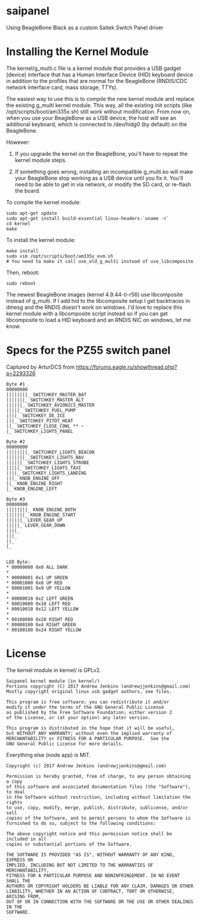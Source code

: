 # saipanel
Using BeagleBone Black as a custom Saitek Switch Panel driver


# Installing the Kernel Module

The kernel/g_multi.c file is a kernel module that provides a USB gadget
(device) interface that has a Human Interface Device (HID) keyboard device in
addition to the profiles that are normal for the BeagleBone (RNDIS/CDC network
interface card, mass storage, TTYs).

The easiest way to use this is to compile the new kernel module and replace the
existing g_multi kernel module.  This way, all the existing init scripts (like
/opt/scripts/boot/am335x.sh) still work without modification.  From now on,
when you use your BeagleBone as a USB device, the host will see an additional
keyboard, which is connected to /dev/hidg0 (by default) on the BeagleBone.

However:

  1. If you upgrade the kernel on the BeagleBone, you'll have to repeat the
  kernel module steps.

  2. If something goes wrong, installing an incompatible g_multi.ko will make
  your BeagleBone stop working as a USB device until you fix it.  You'll need
  to be able to get in via network, or modify the SD card, or re-flash the
  board.


To compile the kernel module:

    sudo apt-get update
    sudo apt-get install build-essential linux-headers-`uname -r`
    cd kernel
    make

To install the kernel module:

    make install
    sudo vim /opt/scripts/boot/am335x_evm.sh
    # You need to make it call use_old_g_multi instead of use_libcomposite

Then, reboot:

    sudo reboot

The newest BeagleBone images (kernel 4.9.44-ti-r56) use libcomposite instead of
g_multi.  If I add hid to the libcomposite setup I get backtraces in dmesg and
the RNDIS doesn't work on windows.  I'd love to replace this kernel module with
a libcomposite script instead so if you can get libcomposite to load a HID
keyboard and an RNDIS NIC on windows, let me know.


# Specs for the PZ55 switch panel

Captured by ArturDCS from https://forums.eagle.ru/showthread.php?p=2293326

    Byte #1
    00000000
    ||||||||_ SWITCHKEY_MASTER_BAT
    |||||||_ SWITCHKEY_MASTER_ALT
    ||||||_ SWITCHKEY_AVIONICS_MASTER
    |||||_ SWITCHKEY_FUEL_PUMP
    ||||_ SWITCHKEY_DE_ICE
    |||_ SWITCHKEY_PITOT_HEAT
    ||_ SWITCHKEY_CLOSE_COWL ** ~
    |_ SWITCHKEY_LIGHTS_PANEL

    Byte #2
    00000000
    ||||||||_ SWITCHKEY_LIGHTS_BEACON
    |||||||_ SWITCHKEY_LIGHTS_NAV
    ||||||_ SWITCHKEY_LIGHTS_STROBE
    |||||_ SWITCHKEY_LIGHTS_TAXI
    ||||_ SWITCHKEY_LIGHTS_LANDING
    |||_ KNOB_ENGINE_OFF
    ||_ KNOB_ENGINE_RIGHT
    |_ KNOB_ENGINE_LEFT

    Byte #3
    00000000
    ||||||||_ KNOB_ENGINE_BOTH
    |||||||_ KNOB_ENGINE_START
    ||||||_ LEVER_GEAR_UP
    |||||_ LEVER_GEAR_DOWN
    ||||_
    |||_
    ||_
    |_


    LED Byte:
    * 00000000 0x0 ALL DARK
    *
    * 00000001 0x1 UP GREEN
    * 00001000 0x8 UP RED
    * 00001001 0x9 UP YELLOW
    *
    * 00000010 0x2 LEFT GREEN
    * 00010000 0x10 LEFT RED
    * 00010010 0x12 LEFT YELLOW
    *
    * 00100000 0x20 RIGHT RED
    * 00000100 0x4 RIGHT GREEN
    * 00100100 0x24 RIGHT YELLOW

# License
The kernel module in kernel/ is GPLv2.


    Saipanel kernel module (in kernel/)
    Portions copyright (C) 2017 Andrew Jenkins (andrewjjenkins@gmail.com)
    Mostly copyright original linux usb gadget authors, see files.

    This program is free software; you can redistribute it and/or
    modify it under the terms of the GNU General Public License
    as published by the Free Software Foundation; either version 2
    of the License, or (at your option) any later version.

    This program is distributed in the hope that it will be useful,
    but WITHOUT ANY WARRANTY; without even the implied warranty of
    MERCHANTABILITY or FITNESS FOR A PARTICULAR PURPOSE.  See the
    GNU General Public License for more details.


Everything else (node app) is MIT.

    Copyright (c) 2017 Andrew Jenkins (andrewjjenkins@gmail.com)

    Permission is hereby granted, free of charge, to any person obtaining a copy
    of this software and associated documentation files (the "Software"), to deal
    in the Software without restriction, including without limitation the rights
    to use, copy, modify, merge, publish, distribute, sublicense, and/or sell
    copies of the Software, and to permit persons to whom the Software is
    furnished to do so, subject to the following conditions:

    The above copyright notice and this permission notice shall be included in all
    copies or substantial portions of the Software.

    THE SOFTWARE IS PROVIDED "AS IS", WITHOUT WARRANTY OF ANY KIND, EXPRESS OR
    IMPLIED, INCLUDING BUT NOT LIMITED TO THE WARRANTIES OF MERCHANTABILITY,
    FITNESS FOR A PARTICULAR PURPOSE AND NONINFRINGEMENT. IN NO EVENT SHALL THE
    AUTHORS OR COPYRIGHT HOLDERS BE LIABLE FOR ANY CLAIM, DAMAGES OR OTHER
    LIABILITY, WHETHER IN AN ACTION OF CONTRACT, TORT OR OTHERWISE, ARISING FROM,
    OUT OF OR IN CONNECTION WITH THE SOFTWARE OR THE USE OR OTHER DEALINGS IN THE
    SOFTWARE.
